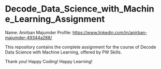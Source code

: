 # Decode_Data_Science_with_Machine_Learning_Assignment

Name: Anirban Majumder
Profile: https://www.linkedin.com/in/anirban-majumder-49344a288/

This repository contains the complete assignment for the course of Decode Data Science with Machine Learning, offered by PW Skills.

Thank you!
Happy Coding!
Happy Learning!
